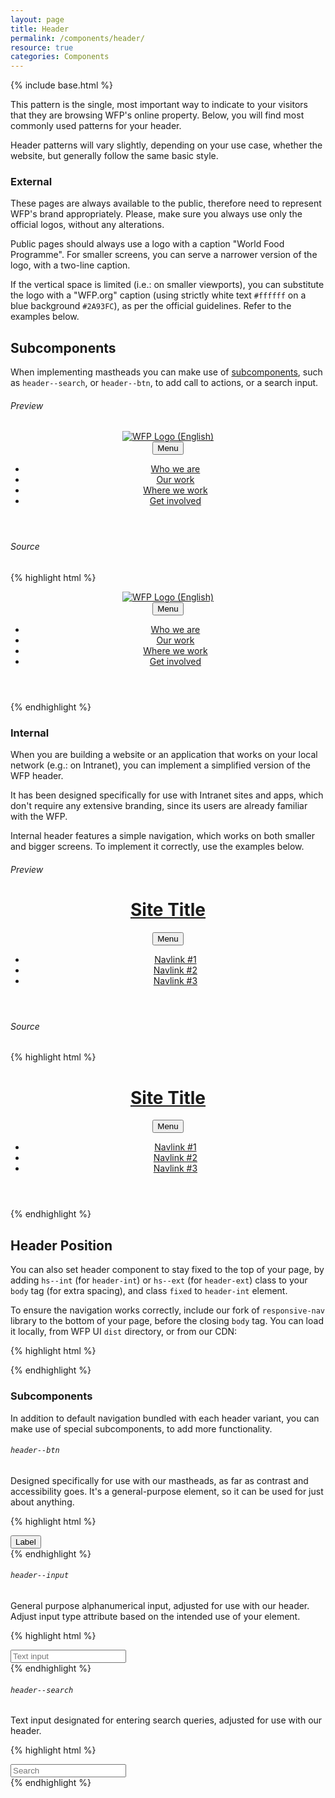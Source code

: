 ```yaml
---
layout: page
title: Header
permalink: /components/header/
resource: true
categories: Components
---
```

{% include base.html %}

This pattern is the single, most important way to indicate to your visitors that they are browsing WFP's online property. Below, you will find most commonly used patterns for your header.

Header patterns will vary slightly, depending on your use case, whether the website, but generally follow the same basic style.

### External
These pages are always available to the public, therefore need to represent WFP's brand appropriately. Please, make sure you always use only the official logos, without any alterations.

Public pages should always use a logo with a caption "World Food Programme". For smaller screens, you can serve a narrower version of the logo, with a two-line caption.

If the vertical space is limited (i.e.: on smaller viewports), you can substitute the logo with a "WFP.org" caption (using strictly white text `#ffffff` on a blue background `#2A93FC`), as per the official guidelines. Refer to the examples below.

<div class="notice">
  <h2 class="title">Subcomponents</h2>
  <p>When implementing mastheads you can make use of <a href="#subcomponents">subcomponents</a>, such as <code>header--search</code>, or <code>header--btn</code>, to add call to actions, or a search input.</p>
</div>

###### Preview
<header class="wfp-header-ext">
  <div class="wfp-grid wfp-wrapper relative" role="banner">
    <div class="wfp-u-3-5 wfp-u-md-1-3 header--container">
      <a href="#" class="header--logo db pv2 mv1 ml2 ml0-lg">
        <img src="http://cdn.wfp.org/libraries/wfpui/v0.14.0/assets/logos/light/svg/en-standard.svg" alt="WFP Logo (English)">
      </a>
    </div>
    <div class="wfp-u-2-5 wfp-u-md-2-3 header--nav pv3-lg pr2 pr0-lg">
      <button class="header--toggle" id="js-menu-ext-trigger">Menu</button>
      <nav class="header--menu closed" id="js-menu-ext">
        <ul class="menu--group">
          <li class="menu--item"><a href="#" class="menu--link active">Who we are</a></li>
          <li class="menu--item"><a href="#" class="menu--link">Our work</a></li>
          <li class="menu--item"><a href="#" class="menu--link">Where we work</a></li>
          <li class="menu--item"><a href="#" class="menu--link">Get involved</a></li>
        </ul>
      </nav>
    </div>
  </div>
</header>

###### Source
{% highlight html %}
<header class="wfp-header-ext">
  <div class="wfp-grid wfp-wrapper relative" role="banner">
    <div class="wfp-u-3-5 wfp-u-md-1-3 header--container">
      <a href="#" class="header--logo db pv2 mv1 ml2 ml0-lg">
        <img src="http://cdn.wfp.org/libraries/wfpui/v0.14.0/assets/logos/light/svg/en-standard.svg" alt="WFP Logo (English)">
      </a>
    </div>
    <div class="wfp-u-2-5 wfp-u-md-2-3 header--nav pv3-lg pr2 pr0-lg">
      <button class="header--toggle" id="js-menu-ext-trigger">Menu</button>
      <nav class="header--menu closed" id="js-menu-ext">
        <ul class="menu--group">
          <li class="menu--item"><a href="#" class="menu--link active">Who we are</a></li>
          <li class="menu--item"><a href="#" class="menu--link">Our work</a></li>
          <li class="menu--item"><a href="#" class="menu--link">Where we work</a></li>
          <li class="menu--item"><a href="#" class="menu--link">Get involved</a></li>
        </ul>
      </nav>
    </div>
  </div>
</header>
{% endhighlight %}

### Internal
When you are building a website or an application that works on your local network (e.g.: on Intranet), you can implement a simplified version of the WFP header.

It has been designed specifically for use with Intranet sites and apps, which don't require any extensive branding, since its users are already familiar with the WFP.

Internal header features a simple navigation, which works on both smaller and bigger screens. To implement it correctly, use the examples below.

###### Preview
<header class="wfp-header-int">
  <div class="wfp-grid wfp-wrapper">
    <div class="wfp-u-3-5 wfp-u-md-1-3 header--container">
      <h1 class="header--title">
        <a href="#" class="header--logo">Site Title</a>
      </h1>
    </div>
    <div class="wfp-u-2-5 wfp-u-md-2-3 header--nav">
      <button class="header--toggle" id="js-menu-int-trigger">Menu</button>
      <nav class="header--menu" id="js-menu-int">
        <ul class="menu--group">
          <li class="menu--item"><a href="#" class="menu--link active">Navlink #1</a></li>
          <li class="menu--item"><a href="#" class="menu--link">Navlink #2</a></li>
          <li class="menu--item"><a href="#" class="menu--link">Navlink #3</a></li>
        </ul>
      </nav>
    </div>
  </div>
</header>

###### Source
{% highlight html %}
<header class="wfp-header-int">
  <div class="wfp-grid wfp-wrapper">
    <div class="wfp-u-3-5 wfp-u-md-1-3 header--container">
      <h1 class="header--title">
        <a href="#" class="header--logo">Site Title</a>
      </h1>
    </div>
    <div class="wfp-u-2-5 wfp-u-md-2-3 header--nav">
      <button class="header--toggle" id="js-nav-trigger">Menu</button>
      <nav class="header--menu" id="js-nav">
        <ul class="menu--group">
          <li class="menu--item"><a href="#" class="menu--link active">Navlink #1</a></li>
          <li class="menu--item"><a href="#" class="menu--link">Navlink #2</a></li>
          <li class="menu--item"><a href="#" class="menu--link">Navlink #3</a></li>
        </ul>
      </nav>
    </div>
  </div>
</header>
{% endhighlight %}

<div class="notice">
  <h2 class="title">Header Position</h2>
  <p>You can also set header component to stay fixed to the top of your page, by adding <code>hs--int</code> (for <code>header-int</code>) or <code>hs--ext</code> (for <code>header-ext</code>) class to your <code>body</code> tag (for extra spacing), and class <code>fixed</code> to <code>header-int</code> element.</p>
</div>

To ensure the navigation works correctly, include our fork of `responsive-nav` library to the bottom of your page, before the closing `body` tag. You can load it locally, from WFP UI `dist` directory, or from our CDN:

{% highlight html %}
<script src="http://cdn.wfp.org/libraries/wfpui/{{ site.version }}/js/responsive-nav.min.js" defer></script>
<script>
  var nav = responsiveNav("#js-nav", {
    customToggle: "js-nav-trigger", // menu toggle
    navClass: "header--menu", // menu class
    openPos: "fixed", // `absolute`, or `fixed`
    closedPos: "static"
  });
</script>
{% endhighlight %}


### Subcomponents
In addition to default navigation bundled with each header variant, you can make use of special subcomponents, to add more functionality.

###### `header--btn`
Designed specifically for use with our mastheads, as far as contrast and accessibility goes. It's a general-purpose element, so it can be used for just about anything.

{% highlight html %}
<div class="header--misc">
  <button class="header--btn">Label</button>
</div>
{% endhighlight %}

###### `header--input`
General purpose alphanumerical input, adjusted for use with our header. Adjust input type attribute based on the intended use of your element.

{% highlight html %}
<div class="header--misc">
  <input type="text" class="header--input" placeholder="Text input">
</div>
{% endhighlight %}

###### `header--search`
Text input designated for entering search queries, adjusted for use with our header.

{% highlight html %}
<div class="header--misc">
  <div class="header--search">
    <input type="search" class="header--input" placeholder="Search">
  </div>
</div>
{% endhighlight %}
